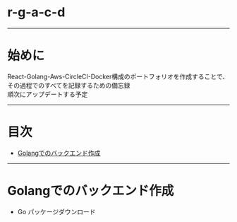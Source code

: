 # r-g-a-c-d

---
# 始めに 

React-Golang-Aws-CircleCI-Docker構成のポートフォリオを作成することで、その過程でのすべてを記録するための備忘録  
順次にアップデートする予定

---

# 目次

- [Golangでのバックエンド作成](#golangでのバックエンド作成)

---

# Golangでのバックエンド作成

* Go パッケージダウンロード